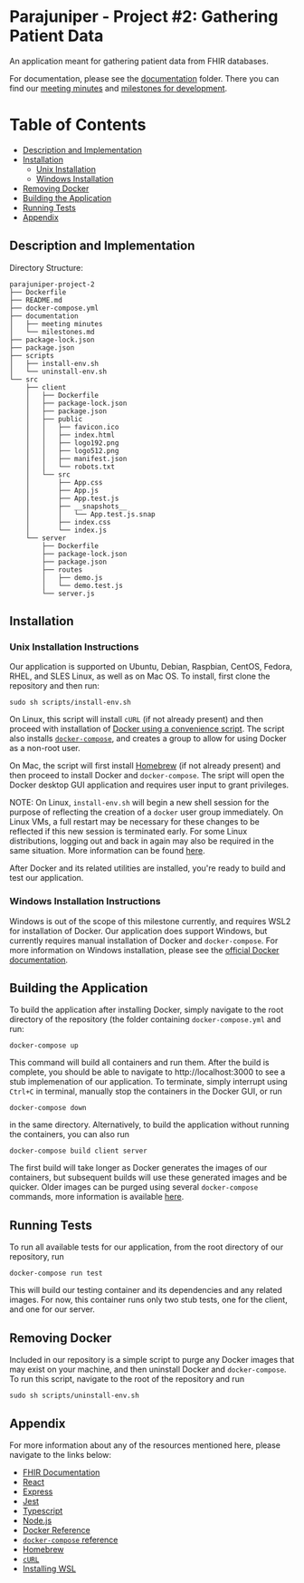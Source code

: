 # Parajuniper - Project #2: Gathering Patient Data

An application meant for gathering patient data from FHIR databases. 

For documentation, please see the [documentation](https://github.com/csc302-distributed-suffering/parajuniper-project-2/tree/main/documentation) folder. There you can find our [meeting minutes](https://github.com/csc302-distributed-suffering/parajuniper-project-2/tree/main/documentation/meeting%20minutes) and [milestones for development](https://github.com/csc302-distributed-suffering/parajuniper-project-2/blob/main/documentation/milestones.md).

# Table of Contents
- [Description and Implementation](#description-and-implementation)
- [Installation](#installation)
  - [Unix Installation](#unix-installation-instructions)
  - [Windows Installation](#windows-installation-instructions)
- [Removing Docker](#removing-docker)
- [Building the Application](#building-the-application)
- [Running Tests](#running-tests)
- [Appendix](#appendix)

## Description and Implementation

Directory Structure:
```
parajuniper-project-2
├── Dockerfile
├── README.md
├── docker-compose.yml
├── documentation
│   ├── meeting minutes
│   └── milestones.md
├── package-lock.json
├── package.json
├── scripts
│   ├── install-env.sh
│   └── uninstall-env.sh
└── src
    ├── client
    │   ├── Dockerfile
    │   ├── package-lock.json
    │   ├── package.json
    │   ├── public
    │   │   ├── favicon.ico
    │   │   ├── index.html
    │   │   ├── logo192.png
    │   │   ├── logo512.png
    │   │   ├── manifest.json
    │   │   └── robots.txt
    │   └── src
    │       ├── App.css
    │       ├── App.js
    │       ├── App.test.js
    │       ├── __snapshots__
    │       │   └── App.test.js.snap
    │       ├── index.css
    │       └── index.js
    └── server
        ├── Dockerfile
        ├── package-lock.json
        ├── package.json
        ├── routes
        │   ├── demo.js
        │   └── demo.test.js
        └── server.js
```

## Installation

### Unix Installation Instructions

Our application is supported on Ubuntu, Debian, Raspbian, CentOS, Fedora, RHEL, and SLES Linux, as well as on Mac OS. To install, first clone the repository and then run: 

```
sudo sh scripts/install-env.sh
```

On Linux, this script will install `cURL` (if not already present) and then proceed with installation of [Docker using a convenience script](https://docs.docker.com/engine/install/ubuntu/#install-using-the-convenience-script). The script also installs [`docker-compose`](https://docs.docker.com/compose/), and creates a group to allow for using Docker as a non-root user.

On Mac, the script will first install [Homebrew](https://brew.sh/) (if not already present) and then proceed to install Docker and `docker-compose`. The sript will open the Docker desktop GUI application and requires user input to grant privileges. 

NOTE: On Linux, `install-env.sh` will begin a new shell session for the purpose of reflecting the creation of a `docker` user group immediately. On Linux VMs, a full restart may be necessary for these changes to be reflected if this new session is terminated early. For some Linux distributions, logging out and back in again may also be required in the same situation. More information can be found [here](https://docs.docker.com/engine/install/linux-postinstall/#manage-docker-as-a-non-root-user).

After Docker and its related utilities are installed, you're ready to build and test our application.

### Windows Installation Instructions

Windows is out of the scope of this milestone currently, and requires WSL2 for installation of Docker. Our application does support Windows, but currently requires manual installation of Docker and `docker-compose`. For more information on Windows installation, please see the [official Docker documentation](https://docs.docker.com/desktop/windows/install/).

## Building the Application

To build the application after installing Docker, simply navigate to the root directory of the repository (the folder containing `docker-compose.yml` and run:

```
docker-compose up
```

This command will build all containers and run them. After the build is complete, you should be able to navigate to http://localhost:3000 to see a stub implemenation of our application. To terminate, simply interrupt using `Ctrl+C` in terminal, manually stop the containers in the Docker GUI, or run

```
docker-compose down
```

in the same directory. Alternatively, to build the application without running the containers, you can also run

```
docker-compose build client server
```

The first build will take longer as Docker generates the images of our containers, but subsequent builds will use these generated images and be quicker. Older images can be purged using several `docker-compose` commands, more information is available [here](https://docs.docker.com/engine/reference/commandline/image_rm/).

## Running Tests

To run all available tests for our application, from the root directory of our repository, run

```
docker-compose run test
```

This will build our testing container and its dependencies and any related images. For now, this container runs only two stub tests, one for the client, and one for our server.

## Removing Docker

Included in our repository is a simple script to purge any Docker images that may exist on your machine, and then uninstall Docker and `docker-compose`. To run this script, navigate to the root of the repository and run

```
sudo sh scripts/uninstall-env.sh
```

## Appendix

For more information about any of the resources mentioned here, please navigate to the links below:

- [FHIR Documentation](http://www.hl7.org/fhir/documentation.html)
- [React](https://reactjs.org/docs/react-api.html)
- [Express](https://expressjs.com/en/4x/api.html)
- [Jest](https://jestjs.io/docs/getting-started)
- [Typescript](https://www.typescriptlang.org/docs/handbook/intro.html)
- [Node.js](https://nodejs.org/dist/latest-v16.x/docs/api/)
- [Docker Reference](https://docs.docker.com/)
- [`docker-compose` reference](https://docs.docker.com/compose/)
- [Homebrew](https://brew.sh/)
- [`cURL`](https://curl.se/)
- [Installing WSL](https://docs.microsoft.com/en-us/windows/wsl/install)
